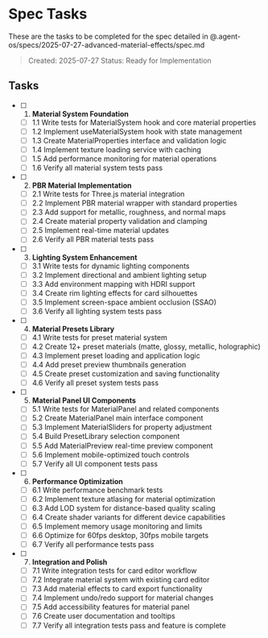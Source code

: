 # Spec Tasks

These are the tasks to be completed for the spec detailed in @.agent-os/specs/2025-07-27-advanced-material-effects/spec.md

> Created: 2025-07-27
> Status: Ready for Implementation

## Tasks

- [ ] 1. **Material System Foundation**
  - [ ] 1.1 Write tests for MaterialSystem hook and core material properties
  - [ ] 1.2 Implement useMaterialSystem hook with state management
  - [ ] 1.3 Create MaterialProperties interface and validation logic
  - [ ] 1.4 Implement texture loading service with caching
  - [ ] 1.5 Add performance monitoring for material operations
  - [ ] 1.6 Verify all material system tests pass

- [ ] 2. **PBR Material Implementation**
  - [ ] 2.1 Write tests for Three.js material integration
  - [ ] 2.2 Implement PBR material wrapper with standard properties
  - [ ] 2.3 Add support for metallic, roughness, and normal maps
  - [ ] 2.4 Create material property validation and clamping
  - [ ] 2.5 Implement real-time material updates
  - [ ] 2.6 Verify all PBR material tests pass

- [ ] 3. **Lighting System Enhancement**
  - [ ] 3.1 Write tests for dynamic lighting components
  - [ ] 3.2 Implement directional and ambient lighting setup
  - [ ] 3.3 Add environment mapping with HDRI support
  - [ ] 3.4 Create rim lighting effects for card silhouettes
  - [ ] 3.5 Implement screen-space ambient occlusion (SSAO)
  - [ ] 3.6 Verify all lighting system tests pass

- [ ] 4. **Material Presets Library**
  - [ ] 4.1 Write tests for preset material system
  - [ ] 4.2 Create 12+ preset materials (matte, glossy, metallic, holographic)
  - [ ] 4.3 Implement preset loading and application logic
  - [ ] 4.4 Add preset preview thumbnails generation
  - [ ] 4.5 Create preset customization and saving functionality
  - [ ] 4.6 Verify all preset system tests pass

- [ ] 5. **Material Panel UI Components**
  - [ ] 5.1 Write tests for MaterialPanel and related components
  - [ ] 5.2 Create MaterialPanel main interface component
  - [ ] 5.3 Implement MaterialSliders for property adjustment
  - [ ] 5.4 Build PresetLibrary selection component
  - [ ] 5.5 Add MaterialPreview real-time preview component
  - [ ] 5.6 Implement mobile-optimized touch controls
  - [ ] 5.7 Verify all UI component tests pass

- [ ] 6. **Performance Optimization**
  - [ ] 6.1 Write performance benchmark tests
  - [ ] 6.2 Implement texture atlasing for material optimization
  - [ ] 6.3 Add LOD system for distance-based quality scaling
  - [ ] 6.4 Create shader variants for different device capabilities
  - [ ] 6.5 Implement memory usage monitoring and limits
  - [ ] 6.6 Optimize for 60fps desktop, 30fps mobile targets
  - [ ] 6.7 Verify all performance tests pass

- [ ] 7. **Integration and Polish**
  - [ ] 7.1 Write integration tests for card editor workflow
  - [ ] 7.2 Integrate material system with existing card editor
  - [ ] 7.3 Add material effects to card export functionality
  - [ ] 7.4 Implement undo/redo support for material changes
  - [ ] 7.5 Add accessibility features for material panel
  - [ ] 7.6 Create user documentation and tooltips
  - [ ] 7.7 Verify all integration tests pass and feature is complete
